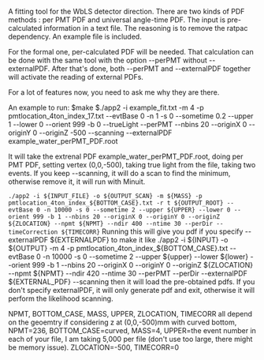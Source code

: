 A fitting tool for the WbLS detector direction.
There are two kinds of PDF methods : per PMT PDF and universal angle-time PDF.
The input is pre-calculated information in a text file. The reasoning is to remove the ratpac dependency.
An example file is included.

For the formal one, per-calculated PDF will be needed. That calculation can be done with the same tool with the option --perPMT without --externalPDF.
After that's done, both --perPMT and --externalPDF together will activate the reading of external PDFs.

For a lot of features now, you need to ask me why they are there.

An example to run:
$make
$./app2 -i example_fit.txt -m 4 -p pmtlocation_4ton_index_17.txt --evtBase 0 -n 1 -s 0 --sometime 0.2 --upper 1 --lower 0 --orient 999 -b 0 --trueLight --perPMT --nbins 20 --originX 0 --originY 0 --originZ -500 --scanning --externalPDF example_water_perPMT_PDF.root

It will take the extrenal PDF example_water_perPMT_PDF.root, doing per PMT PDF, setting vertex (0,0,-500), taking true light from the file, taking two events.
If you keep --scanning, it will do a scan to find the minimum, otherwise remove it, it will run with Minuit.

```./app2 -i ${INPUT_FILE} -o ${OUTPUT_SCAN} -m ${MASS} -p pmtlocation_4ton_index_${BOTTOM_CASE}.txt -r t ${OUTPUT_ROOT} --evtBase 0 -n 10000 -s 0 --sometime 2 --upper ${UPPER} --lower 0 --orient 999 -b 1 --nbins 20 --originX 0 --originY 0 --originZ ${ZLOCATION} --npmt ${NPMT} --ndir 400 --ntime 30 --perDir --timeCorrection ${TIMECORR}```
Running this will give you pdf
if you specify
--externalPDF ${EXTERNALPDF}
to make it like
./app2 -i ${INPUT} -o ${OUTPUT} -m 4 -p pmtlocation_4ton_index_${BOTTOM_CASE}.txt --evtBase 0 -n 10000 -s 0 --sometime 2 --upper ${upper} --lower ${lower} --orient 999 -b 1 --nbins 20 --originX 0 --originY 0 --originZ ${ZLOCATION} --npmt ${NPMT} --ndir 420 --ntime 30 --perPMT --perDir --externalPDF ${EXTERNAL_PDF} --scanning
then it will load the pre-obtained pdfs. If you don't specify externalPDF, it will only generate pdf and exit, otherwise it will perform the likelihood scanning. 

NPMT, BOTTOM_CASE, MASS, UPPER, ZLOCATION, TIMECORR all depend on the geoemtry
if considering z at (0,0,-500)mm with curved bottom, NPMT=236, BOTTOM_CASE=curved, MASS=4, UPPER=the event number in each of your file, I am taking 5,000 per file (don't use too large, there might be memory issue). ZLOCATION=-500, TIMECORR=0
